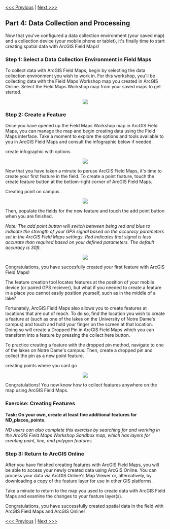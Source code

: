 [<<< Previous](https://github.com/jacobmswisher/ArcGIS-Online/blob/d726a609d4010ccc539a2a25231ac56886363520/README.md) | [Next >>>](https://github.com/jacobmswisher/ArcGIS-Online/blob/main/Sections/Part%202%20-%20Getting%20to%20Know%20ArcGIS%20Online.md)  

## Part 4: Data Collection and Processing

Now that you've configured a data collection environment (your saved map) and a collection device (your mobile phone or tablet), it's finally time to start creating spatial data with ArcGIS Field Maps!

### Step 1: Select a Data Collection Environment in Field Maps

To collect data with ArcGIS Field Maps, begin by selecting the data collection environment you wish to work in. For this workshop, you'll be collecting data with the Field Maps Workshop map you created in ArcGIS Online. Select the Field Maps Workshop map from your saved maps to get started.

<p align="center">
  <img src="Figure 12">
</p>

### Step 2: Create a Feature

Once you have opened up the Field Maps Workshop map in ArcGIS Field Maps, you can manage the map and begin creating data using the Field Maps interface. Take a moment to explore the options and tools available to you in ArcGIS Field Maps and consult the infographic below if needed.

create infographic with options
<p align="center">
  <img src="Figure 13">
</p>

Now that you have taken a minute to peruse ArcGIS Field Maps, it's time to create your first feature in the field. To create a point feature, touch the create feature button at the bottom-right corner of ArcGIS Field Maps.

Creating point on campus
<p align="center">
  <img src="Figure 14">
</p>

Then, populate the fields for the new feature and touch the add point button when you are finished.

*Note: The add point button will switch between being red and blue to indicate the strength of your GPS signal based on the accuracy parameters set in the ArcGIS Field Maps settings. Red indicates that signal is less accurate than required based on your defined parameters. The default accuracy is 30ft.*

<p align="center">
  <img src="Figure 15">
</p>

Congratulations, you have succesfully created your first feature with ArcGIS Field Maps!

The feature creation tool locates features at the position of your mobile device (or paired GPS reciever), but what if you needed to create a feature in a place you cannot easily position yourself, such as in the middle of a lake?

Fortunately, ArcGIS Field Maps also allows you to create features at locations that are out of reach. To do so, find the location you wish to create a feature at (such as one of the lakes on the University of Notre Dame's campus) and touch and hold your finger on the screen at that location. Doing so will create a Dropped Pin in ArcGIS Field Maps which you can transform into a feature by pressing the collect here button.

To practice creating a feature with the dropped pin method, navigate to one of the lakes on Notre Dame's campus. Then, create a dropped pin and collect the pin as a new point feature.

creating points where you cant go
<p align="center">
  <img src="Figure 16">
</p>

Congratulations! You now know how to collect features anywhere on the map using ArcGIS Field Maps.

### Exercise: Creating Features

**Task: On your own, create at least five additional features for ND_places_points.**

*ND users can also complete this exercise by searching for and working in the ArcGIS Field Maps Workshop Sandbox map, which has layers for creating point, line, and polygon features.*

### Step 3: Return to ArcGIS Online

After you have finished creating features with ArcGIS Field Maps, you will be able to access your newly created data using ArcGIS Online. You can process your data via ArcGIS Online's Map Viewer or, alternatively, by downloading a copy of the feature layer for use in other GIS platforms. 

Take a minute to return to the map you used to create data with ArcGIS Field Maps and examine the changes to your feature layer(s).

Congratulations, you have successfully created spatial data in the field with ArcGIS Field Maps and ArcGIS Online!

[<<< Previous](https://github.com/jacobmswisher/ArcGIS-Online/blob/d726a609d4010ccc539a2a25231ac56886363520/README.md) | [Next >>>](https://github.com/jacobmswisher/ArcGIS-Online/blob/main/Sections/Part%202%20-%20Getting%20to%20Know%20ArcGIS%20Online.md)  

